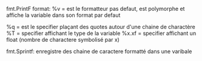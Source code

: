 fmt.PrintF format:
  %v = est le formatteur pas defaut, est polymorphe et affiche la variable dans
  son format par defaut

  %q = est le specifier plaçant des quotes autour d'une chaine de charactère
  %T = specifier affichant le type de la variable
  %x.xf = specifier affichant un float (nombre de charactere symbolisé par x)

fmt.Sprintf: 
  enregistre des chaine de caractere formatté dans une varibale